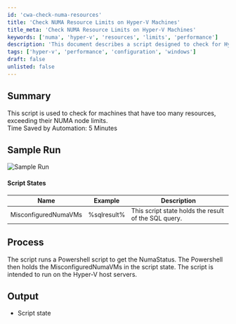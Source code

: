 ```yaml
---
id: 'cwa-check-numa-resources'
title: 'Check NUMA Resource Limits on Hyper-V Machines'
title_meta: 'Check NUMA Resource Limits on Hyper-V Machines'
keywords: ['numa', 'hyper-v', 'resources', 'limits', 'performance']
description: 'This document describes a script designed to check for Hyper-V machines that exceed their NUMA node limits, helping to identify misconfigured virtual machines and optimize resource allocation.'
tags: ['hyper-v', 'performance', 'configuration', 'windows']
draft: false
unlisted: false
---
```

## Summary

This script is used to check for machines that have too many resources, exceeding their NUMA node limits.  
Time Saved by Automation: 5 Minutes

## Sample Run

![Sample Run](..\..\..\static\img\Set-NUMA-VM-Status\image_1.png)

#### Script States

| Name                  | Example      | Description                                   |
|-----------------------|--------------|-----------------------------------------------|
| MisconfiguredNumaVMs  | %sqlresult%  | This script state holds the result of the SQL query. |

## Process

The script runs a Powershell script to get the NumaStatus. The Powershell then holds the MisconfiguredNumaVMs in the script state. The script is intended to run on the Hyper-V host servers.

## Output

- Script state



